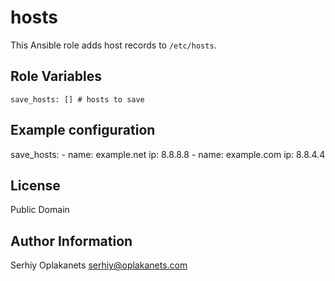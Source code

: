 hosts
=====

This Ansible role adds host records to `/etc/hosts`.


Role Variables
--------------

    save_hosts: [] # hosts to save


Example configuration
---------------------

save_hosts:
    - name: example.net
      ip:   8.8.8.8
    - name: example.com
      ip:   8.8.4.4


License
-------

Public Domain


Author Information
------------------

Serhiy Oplakanets <serhiy@oplakanets.com>
